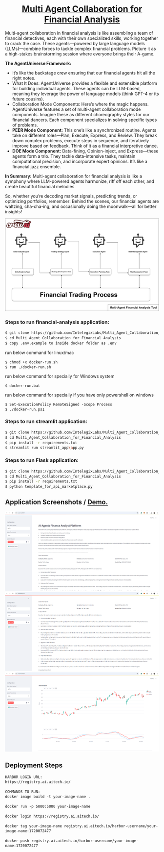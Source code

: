 

<h1 align="center"><a href="https://youtu.be/8FYMHhrv6Pg">Multi Agent Collaboration for Financial Analysis</a></h1>


Multi-agent collaboration in financial analysis is like assembling a team of financial detectives, each with their own specialized skills, working together to crack the case. These agents—powered by large language models (LLMs)—combine forces to tackle complex financial problems. Picture it as a high-stakes brainstorming session where everyone brings their A-game.



<strong>The AgentUniverse Framework:</strong>
- It’s like the backstage crew ensuring that our financial agents hit all the right notes.
- What It Does: AgentUniverse provides a flexible and extensible platform for building individual agents. These agents can be LLM-based, meaning they leverage the power of language models (think GPT-4 or its future cousins).
- Collaboration Mode Components: Here’s where the magic happens. AgentUniverse features a set of multi-agent collaboration mode components. Imagine these as different choreography styles for our financial dancers. Each component specializes in solving specific types of problems.
- <strong>PEER Mode Component:</strong> This one’s like a synchronized routine. Agents take on different roles—Plan, Execute, Express, and Review. They break down complex problems, execute steps in sequence, and iteratively improve based on feedback. Think of it as a financial interpretive dance.
- <strong>DOE Mode Component:</strong> Data-fining, Opinion-inject, and Express—these agents form a trio. They tackle data-intensive tasks, maintain computational precision, and incorporate expert opinions. It’s like a financial jazz ensemble.

<strong>In Summary:</strong>
Multi-agent collaboration for financial analysis is like a symphony where LLM-powered agents harmonize, riff off each other, and create beautiful financial melodies. 

So, whether you’re decoding market signals, predicting trends, or optimizing portfolios, remember: Behind the scenes, our financial agents are waltzing, cha-cha-ing, and occasionally doing the moonwalk—all for better insights! 

<p align="center">
  <img src="data/Multi-Agent Financial Analysis Tool.png" />
</p> 

### Steps to run financial-analysis application:
```sh 
$ git clone https://github.com/IntelegixLabs/Multi_Agent_Collaboration_for_Financial_Analysis.git
$ cd Multi_Agent_Collaboration_for_Financial_Analysis
$ copy .env.example to inside docker folder as .env
```
run below command for linux/mac
```shell
$ chmod +x docker-run.sh
$ run ./docker-run.sh 
```
run below command for specially for Windows system
```shell
$ docker-run.bat
```
run below command for specially if you have only powershell on windows
```shell
$ Set-ExecutionPolicy RemoteSigned -Scope Process
$ ./docker-run.ps1
```

### Steps to run streamlit application:

```sh 
$ git clone https://github.com/IntelegixLabs/Multi_Agent_Collaboration_for_Financial_Analysis.git
$ cd Multi_Agent_Collaboration_for_Financial_Analysis
$ pip install -r requirements.txt
$ streamlit run streamlit_app\app.py
```

### Steps to run Flask application:

```sh 
$ git clone https://github.com/IntelegixLabs/Multi_Agent_Collaboration_for_Financial_Analysis.git
$ cd Multi_Agent_Collaboration_for_Financial_Analysis
$ pip install -r requirements.txt
$ python template_for_api_marketplace.py
```

## Application Screenshots / <a href="">Demo.</a>

<p align="center">
  <img src="data/1.png" />
  <img src="data/2.png" />
  <img src="data/3.png" />
</p>

## Deployment Steps
```
HARBOR LOGIN URL:
https://registry.ai.aitech.io/

COMMANDS TO RUN:
docker image build -t your-image-name .

docker run -p 5000:5000 your-image-name

docker login https://registry.ai.aitech.io/

docker tag your-image-name registry.ai.aitech.io/harbor-username/your-image-name:1720072477

docker push registry.ai.aitech.io/harbor-username/your-image-name:1720072477
```
